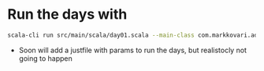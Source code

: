 # Run the days with

```bash
scala-cli run src/main/scala/day01.scala --main-class com.markkovari.adventofcode.part1
```

- Soon will add a justfile with params to run the days, but realistocly not going to happen